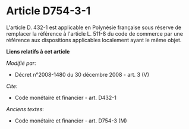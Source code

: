 # Article D754-3-1

L'article D. 432-1 est applicable en Polynésie française sous réserve de remplacer la référence à l'article L. 511-8 du code
de commerce par une référence aux dispositions applicables localement ayant le même objet.

**Liens relatifs à cet article**

_Modifié par_:

  - Décret n°2008-1480 du 30 décembre 2008 - art. 3 (V)

_Cite_:

  - Code monétaire et financier - art. D432-1

_Anciens textes_:

  - Code monétaire et financier - art. D754-3 (M)
